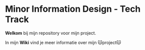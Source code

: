 # Minor Information Design - Tech Track

**Welkom** bij mijn repository voor mijn project.

In mijn **Wiki** vind je meer informatie over mijn 🐱project🐱
